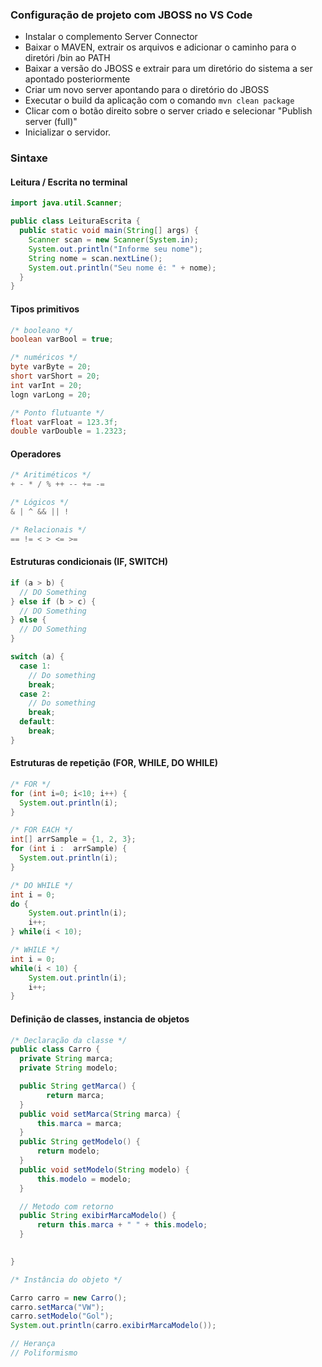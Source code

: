 ### Configuração de projeto com JBOSS no VS Code

- Instalar o complemento Server Connector
- Baixar o MAVEN, extrair os arquivos e adicionar o caminho para o diretóri /bin ao PATH
- Baixar a versão do JBOSS e extrair para um diretório do sistema a ser apontado posteriormente
- Criar um novo server apontando para o diretório do JBOSS
- Executar o build da aplicação com o comando `mvn clean package`
- Clicar com o botão direito sobre o server criado e selecionar "Publish server (full)"
- Inicializar o servidor.

### Sintaxe

#### Leitura / Escrita no terminal
```java
import java.util.Scanner;

public class LeituraEscrita {
  public static void main(String[] args) {
    Scanner scan = new Scanner(System.in);
    System.out.println("Informe seu nome");
    String nome = scan.nextLine();
    System.out.println("Seu nome é: " + nome);
  }
}
```

#### Tipos primitivos
```java
/* booleano */
boolean varBool = true;

/* numéricos */
byte varByte = 20;
short varShort = 20;
int varInt = 20;
logn varLong = 20;

/* Ponto flutuante */
float varFloat = 123.3f;
double varDouble = 1.2323;
```
#### Operadores 

```java
/* Aritiméticos */
+ - * / % ++ -- += -=

/* Lógicos */
& | ^ && || !

/* Relacionais */
== != < > <= >= 
```

#### Estruturas condicionais (IF, SWITCH)

```java
if (a > b) {
  // DO Something
} else if (b > c) {
  // DO Something
} else {
  // DO Something
}

switch (a) {
  case 1:
    // Do something
    break;
  case 2:
    // Do something
    break;
  default:
    break;
}
```

#### Estruturas de repetição (FOR, WHILE, DO WHILE)

```java
/* FOR */
for (int i=0; i<10; i++) {
  System.out.println(i);
}

/* FOR EACH */
int[] arrSample = {1, 2, 3};
for (int i :  arrSample) {
  System.out.println(i);
}

/* DO WHILE */
int i = 0;
do {
    System.out.println(i);
    i++;
} while(i < 10);

/* WHILE */
int i = 0;
while(i < 10) {
    System.out.println(i);
    i++;
} 
```

#### Definição de classes, instancia de objetos

```java
/* Declaração da classe */
public class Carro {
  private String marca;
  private String modelo;

  public String getMarca() {
        return marca;
  }
  public void setMarca(String marca) {
      this.marca = marca;
  }
  public String getModelo() {
      return modelo;
  }
  public void setModelo(String modelo) {
      this.modelo = modelo;
  }

  // Metodo com retorno
  public String exibirMarcaModelo() {
      return this.marca + " " + this.modelo;
  }

  
}

/* Instância do objeto */

Carro carro = new Carro();
carro.setMarca("VW");
carro.setModelo("Gol");
System.out.println(carro.exibirMarcaModelo());

// Herança
// Poliformismo

```
